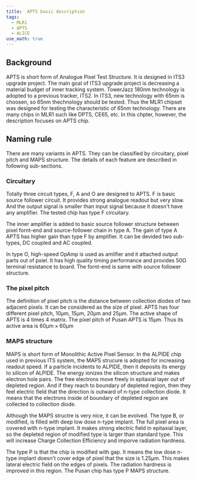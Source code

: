 ```yaml
---
title:  APTS basic description
tags:
  - MLR1
  - APTS
  - ALICE
use_math: true
---
```


## Background
APTS is short form of Analogue Pixel Test Structure.
It is designed in ITS3 upgrade project.
The main goal of ITS3 upgrade project is decreasing a material budget of inner tracking system.
TowerJazz 180nm technology is adopted to a previous tracker, ITS2.
In ITS3, new technology with 65nm is choosen, so 65nm thechnology should be tested.
Thus the MLR1 chipset was designed for testing the characteristic of 65nm technology.
There are many chips in MLR1 such like DPTS, CE65, etc.
In this chpter, however, the description focuses on APTS chip.

## Naming rule
There are many variants in APTS.
They can be classified by circuitary, pixel pitch and MAPS structure. 
The details of each feature are described in following sub-sections.

### Circuitary
Totally three circuit types, F, A and O are designed to APTS.
F is basic source follower circuit.
It provides strong analogue readout but very slow.
And the output signal is smaller than input signal because it doesn't have any amplifier.
The tested chip has type F circuitary.

The inner amplifier is added to basic source follower structure between pixel fornt-end and source-follower chain in type A.
The gain of type A APTS has higher gain than type F by amplifier.
It can be devided two sub-types, DC coupled and AC coupled.

In type O, high-speed OpAmp is used as amlifier and it attached output parts out of pxiel.
It has high quality timing performance and provides $50\mathrm{\Omega}$ terminal resistance to board.
The fornt-end is same with source follower structure.

### The pixel pitch
The definition of pixel pitch is the distance between collection diodes of two adjacent pixels.
It can be considered as the size of pixel.
APTS has four different pixel pitch, $10 \mathrm{\mu m}$, $15 \mathrm{\mu m}$, $20 \mathrm{\mu m}$ and $25 \mathrm{\mu m}$.
The active shape of APTS is 4 times 4 matrix.
The pixel pitch of Pusan APTS is $15 \mathrm{\mu m}$.
Thus its active area is $60 \mathrm{\mu m} \times 60 \mathrm{\mu m}$

### MAPS structure
MAPS is short form of Monolithic Active Pixel Sensor.
In the ALPIDE chip used in previous ITS system, the MAPS strucure is adopted for increasing readout speed.
If a particle incidents to ALPIDE, then it deposits its energy to silicon of ALPIDE.
The energy ionizes the silicon structure and makes electron hole pairs.
The free electrons move freely in epitaxial layer out of depleted region.
And if they reach to boundary of depleted region, then they feel electric field that the direction is outward of n-type collection diode.
It means that the electrons inside of boundary of depleted region are collected to collection diode.

Although the MAPS structre is very nice, it can be evolved.
The type B, or modified, is filled with deep low dose n-type implant.
The full pixel area is covered with n-type implant.
It makes strong electric field in epitaxial layer, so the depleted region of modified type is larger than standard type.
This will increase Charge Collection Efficiency and imporve radiation hardness.

The type P is that the chip is modified with gap.
It means the low dose n-type implant doesn't cover edge of pixel that the size is $1.25\mathrm{\mu m}$.
This makes lateral electric field on the edges of pixels.
The radiation hardness is improved in this region.
The Pusan chip has type P MAPS structure.
